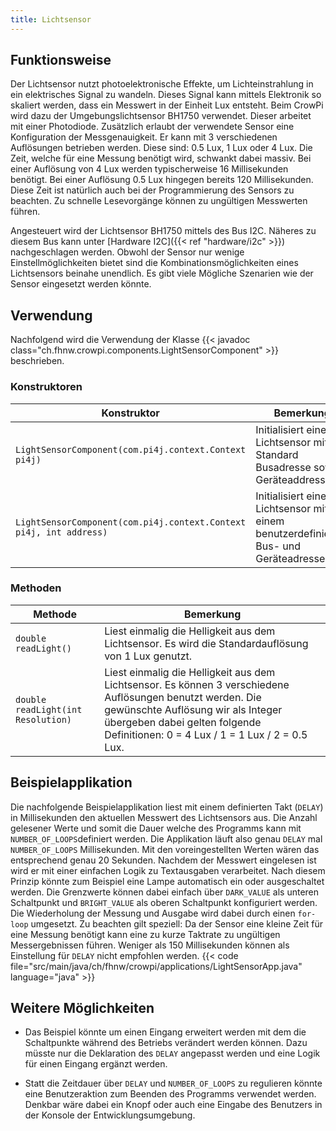 ```yaml
---
title: Lichtsensor
---
```


## Funktionsweise
Der Lichtsensor nutzt photoelektronische Effekte, um Lichteinstrahlung in ein elektrisches Signal zu wandeln. Dieses Signal kann mittels Elektronik so skaliert werden, dass ein Messwert 
in der Einheit Lux entsteht. Beim CrowPi wird dazu der Umgebungslichtsensor BH1750 verwendet. Dieser arbeitet mit einer Photodiode. Zusätzlich erlaubt der verwendete Sensor eine Konfiguration 
der Messgenauigkeit. Er kann mit 3 verschiedenen Auflösungen betrieben werden. Diese sind: 0.5 Lux, 1 Lux oder 4 Lux. Die Zeit, welche für eine Messung benötigt wird, schwankt dabei massiv. Bei einer Auflösung von 4 Lux werden 
typischerweise 16 Millisekunden benötigt. Bei einer Auflösung 0.5 Lux hingegen bereits 120 Millisekunden. Diese Zeit ist natürlich auch bei der Programmierung des Sensors zu beachten. Zu schnelle
Lesevorgänge können zu ungültigen Messwerten führen.

Angesteuert wird der Lichtsensor BH1750 mittels des Bus I2C. Näheres zu diesem Bus kann unter [Hardware I2C]({{< ref "hardware/i2c" >}}) nachgeschlagen werden. Obwohl der Sensor nur wenige 
Einstellmöglichkeiten bietet sind die Kombinationsmöglichkeiten eines Lichtsensors beinahe unendlich. Es gibt viele Mögliche Szenarien wie der Sensor eingesetzt werden könnte.


## Verwendung

Nachfolgend wird die Verwendung der Klasse {{< javadoc class="ch.fhnw.crowpi.components.LightSensorComponent" >}} beschrieben.

### Konstruktoren

| Konstruktor | Bemerkung |
| --- | --- |
| `LightSensorComponent(com.pi4j.context.Context pi4j)` | Initialisiert einen Lichtsensor mit der Standard Busadresse sowie Geräteaddresse. |
| `LightSensorComponent(com.pi4j.context.Context pi4j, int address)` | Initialisiert einen Lichtsensor mit einem benutzerdefinierten Bus- und Geräteadressen. |

### Methoden
| Methode | Bemerkung |
| --- | --- |
| `double readLight()` | Liest einmalig die Helligkeit aus dem Lichtsensor. Es wird die Standardauflösung von 1 Lux genutzt.
| `double readLight(int Resolution)` | Liest einmalig die Helligkeit aus dem Lichtsensor. Es können 3 verschiedene Auflösungen benutzt werden. Die gewünschte Auflösung wir als Integer übergeben dabei gelten folgende Definitionen: 0 = 4 Lux / 1 = 1 Lux / 2 = 0.5 Lux.  |

## Beispielapplikation

Die nachfolgende Beispielapplikation liest mit einem definierten Takt (`DELAY`) in Millisekunden den aktuellen Messwert des Lichtsensors aus. Die Anzahl
gelesener Werte und somit die Dauer welche des Programms kann mit `NUMBER_OF_LOOPS`definiert werden. Die Applikation läuft also genau
`DELAY` mal `NUMBER_OF_LOOPS` Millisekunden. Mit den voreingestellten Werten wären das entsprechend genau 20 Sekunden. 
Nachdem der Messwert eingelesen ist wird er mit einer einfachen Logik zu Textausgaben verarbeitet. Nach diesem Prinzip könnte zum Beispiel eine Lampe 
automatisch ein oder ausgeschaltet werden. Die Grenzwerte können dabei einfach über `DARK_VALUE` als unteren Schaltpunkt und `BRIGHT_VALUE` als oberen Schaltpunkt konfiguriert werden.
Die Wiederholung der Messung und Ausgabe wird dabei durch einen `for-loop` umgesetzt. Zu beachten gilt speziell: Da der Sensor eine kleine Zeit für eine Messung benötigt
kann eine zu kurze Taktrate zu ungültigen Messergebnissen führen. Weniger als 150 Millisekunden können als Einstellung für `DELAY` nicht empfohlen werden.
{{< code file="src/main/java/ch/fhnw/crowpi/applications/LightSensorApp.java" language="java" >}}

## Weitere Möglichkeiten

- Das Beispiel könnte um einen Eingang erweitert werden mit dem die Schaltpunkte während des Betriebs verändert werden können. Dazu müsste nur die Deklaration des `DELAY` 
angepasst werden und eine Logik für einen Eingang ergänzt werden. 

- Statt die Zeitdauer über `DELAY` und `NUMBER_OF_LOOPS` zu regulieren könnte eine Benutzeraktion zum Beenden des Programms verwendet werden. Denkbar wäre dabei ein Knopf oder auch eine
Eingabe des Benutzers in der Konsole der Entwicklungsumgebung.
